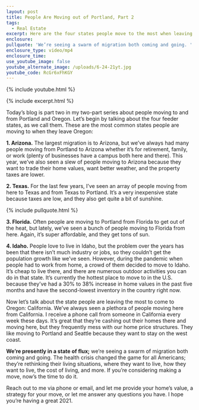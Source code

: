 ```yaml
---
layout: post
title: People Are Moving out of Portland, Part 2
tags:
  - Real Estate
excerpt: Here are the four states people move to the most when leaving Portland.
enclosure:
pullquote: 'We’re seeing a swarm of migration both coming and going. '
enclosure_type: video/mp4
enclosure_time:
use_youtube_image: false
youtube_alternate_image: /uploads/6-24-21yt.jpg
youtube_code: RcGr6xFhKGY
---
```

{% include youtube.html %}

{% include excerpt.html %}

Today’s blog is part two in my two-part series about people moving to and from Portland and Oregon. Let’s begin by talking about the four feeder states, as we call them. These are the most common states people are moving to when they leave Oregon:&nbsp;

**1\. Arizona.** The largest migration is to Arizona, but we’ve always had many people moving from Portland to Arizona whether it’s for retirement, family, or work (plenty of businesses have a campus both here and there). This year, we’ve also seen a slew of people moving to Arizona because they want to trade their home values, want better weather, and the property taxes are lower.

**2\. Texas.** For the last few years, I’ve seen an array of people moving from here to Texas and from Texas to Portland. It’s a very inexpensive state because taxes are low, and they also get quite a bit of sunshine.&nbsp;

{% include pullquote.html %}

**3\. Florida.** Often people are moving to Portland from Florida to get out of the heat, but lately, we’ve seen a bunch of people moving to Florida from here. Again, it’s super affordable, and they get tons of sun.

**4\. Idaho.** People love to live in Idaho, but the problem over the years has been that there isn’t much industry or jobs, so they couldn’t get the population growth like we’ve seen. However, during the pandemic when people had to work from home, a crowd of them decided to move to Idaho. It’s cheap to live there, and there are numerous outdoor activities you can do in that state. It’s currently the hottest place to move to in the U.S. because they’ve had a 30% to 38% increase in home values in the past five months and have the second-lowest inventory in the country right now.&nbsp;

Now let’s talk about the state people are leaving the most to come to Oregon: California. We’ve always seen a plethora of people moving here from California. I receive a phone call from someone in California every week these days. It’s great that they’re cashing out their homes there and moving here, but they frequently mess with our home price structures. They like moving to Portland and Seattle because they want to stay on the west coast.

**We’re presently in a state of flux;** we’re seeing a swarm of migration both coming and going. The health crisis changed the game for all Americans; they’re rethinking their living situations, where they want to live, how they want to live, the cost of living, and more. If you’re considering making a move, now’s the time to do it.

Reach out to me via phone or email, and let me provide your home’s value, a strategy for your move, or let me answer any questions you have. I hope you’re having a great 2021.
